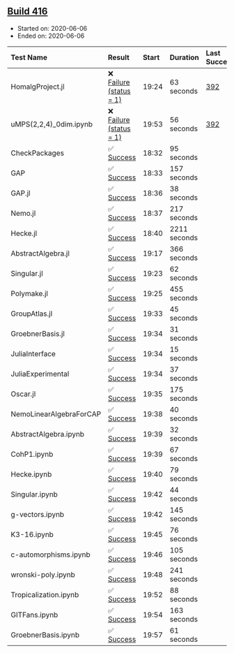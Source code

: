 ## [Build 416](https://oscarci.mathematik.uni-kl.de/job/oscar-julia-1.4/416/)

* Started on: 2020-06-06
* Ended on: 2020-06-06

| Test Name    | Result | Start | Duration | Last Success | First Failure |
|:-------------|:-------|:------|:---------|:-------------|:--------------|
| HomalgProject.jl | ❌ [Failure (status = 1)](https://oscarci.mathematik.uni-kl.de/job/oscar-julia-1.4/416/artifact/logs/build-416/HomalgProject.jl.log) | 19:24 | 63 seconds | [392](https://oscarci.mathematik.uni-kl.de/job/oscar-julia-1.4/392/) | [393](https://oscarci.mathematik.uni-kl.de/job/oscar-julia-1.4/393/) |
| uMPS(2,2,4)_0dim.ipynb | ❌ [Failure (status = 1)](https://oscarci.mathematik.uni-kl.de/job/oscar-julia-1.4/416/artifact/logs/build-416/uMPS-2-2-4-_0dim.ipynb.log) | 19:53 | 56 seconds | [392](https://oscarci.mathematik.uni-kl.de/job/oscar-julia-1.4/392/) | [393](https://oscarci.mathematik.uni-kl.de/job/oscar-julia-1.4/393/) |
| CheckPackages | ✅ [Success](https://oscarci.mathematik.uni-kl.de/job/oscar-julia-1.4/416/artifact/logs/build-416/CheckPackages.log) | 18:32 | 95 seconds |  |  |
| GAP | ✅ [Success](https://oscarci.mathematik.uni-kl.de/job/oscar-julia-1.4/416/artifact/logs/build-416/GAP.log) | 18:33 | 157 seconds |  |  |
| GAP.jl | ✅ [Success](https://oscarci.mathematik.uni-kl.de/job/oscar-julia-1.4/416/artifact/logs/build-416/GAP.jl.log) | 18:36 | 38 seconds |  |  |
| Nemo.jl | ✅ [Success](https://oscarci.mathematik.uni-kl.de/job/oscar-julia-1.4/416/artifact/logs/build-416/Nemo.jl.log) | 18:37 | 217 seconds |  |  |
| Hecke.jl | ✅ [Success](https://oscarci.mathematik.uni-kl.de/job/oscar-julia-1.4/416/artifact/logs/build-416/Hecke.jl.log) | 18:40 | 2211 seconds |  |  |
| AbstractAlgebra.jl | ✅ [Success](https://oscarci.mathematik.uni-kl.de/job/oscar-julia-1.4/416/artifact/logs/build-416/AbstractAlgebra.jl.log) | 19:17 | 366 seconds |  |  |
| Singular.jl | ✅ [Success](https://oscarci.mathematik.uni-kl.de/job/oscar-julia-1.4/416/artifact/logs/build-416/Singular.jl.log) | 19:23 | 62 seconds |  |  |
| Polymake.jl | ✅ [Success](https://oscarci.mathematik.uni-kl.de/job/oscar-julia-1.4/416/artifact/logs/build-416/Polymake.jl.log) | 19:25 | 455 seconds |  |  |
| GroupAtlas.jl | ✅ [Success](https://oscarci.mathematik.uni-kl.de/job/oscar-julia-1.4/416/artifact/logs/build-416/GroupAtlas.jl.log) | 19:33 | 45 seconds |  |  |
| GroebnerBasis.jl | ✅ [Success](https://oscarci.mathematik.uni-kl.de/job/oscar-julia-1.4/416/artifact/logs/build-416/GroebnerBasis.jl.log) | 19:34 | 31 seconds |  |  |
| JuliaInterface | ✅ [Success](https://oscarci.mathematik.uni-kl.de/job/oscar-julia-1.4/416/artifact/logs/build-416/JuliaInterface.log) | 19:34 | 15 seconds |  |  |
| JuliaExperimental | ✅ [Success](https://oscarci.mathematik.uni-kl.de/job/oscar-julia-1.4/416/artifact/logs/build-416/JuliaExperimental.log) | 19:34 | 37 seconds |  |  |
| Oscar.jl | ✅ [Success](https://oscarci.mathematik.uni-kl.de/job/oscar-julia-1.4/416/artifact/logs/build-416/Oscar.jl.log) | 19:35 | 175 seconds |  |  |
| NemoLinearAlgebraForCAP | ✅ [Success](https://oscarci.mathematik.uni-kl.de/job/oscar-julia-1.4/416/artifact/logs/build-416/NemoLinearAlgebraForCAP.log) | 19:38 | 40 seconds |  |  |
| AbstractAlgebra.ipynb | ✅ [Success](https://oscarci.mathematik.uni-kl.de/job/oscar-julia-1.4/416/artifact/logs/build-416/AbstractAlgebra.ipynb.log) | 19:39 | 32 seconds |  |  |
| CohP1.ipynb | ✅ [Success](https://oscarci.mathematik.uni-kl.de/job/oscar-julia-1.4/416/artifact/logs/build-416/CohP1.ipynb.log) | 19:39 | 67 seconds |  |  |
| Hecke.ipynb | ✅ [Success](https://oscarci.mathematik.uni-kl.de/job/oscar-julia-1.4/416/artifact/logs/build-416/Hecke.ipynb.log) | 19:40 | 79 seconds |  |  |
| Singular.ipynb | ✅ [Success](https://oscarci.mathematik.uni-kl.de/job/oscar-julia-1.4/416/artifact/logs/build-416/Singular.ipynb.log) | 19:42 | 44 seconds |  |  |
| g-vectors.ipynb | ✅ [Success](https://oscarci.mathematik.uni-kl.de/job/oscar-julia-1.4/416/artifact/logs/build-416/g-vectors.ipynb.log) | 19:42 | 145 seconds |  |  |
| K3-16.ipynb | ✅ [Success](https://oscarci.mathematik.uni-kl.de/job/oscar-julia-1.4/416/artifact/logs/build-416/K3-16.ipynb.log) | 19:45 | 76 seconds |  |  |
| c-automorphisms.ipynb | ✅ [Success](https://oscarci.mathematik.uni-kl.de/job/oscar-julia-1.4/416/artifact/logs/build-416/c-automorphisms.ipynb.log) | 19:46 | 105 seconds |  |  |
| wronski-poly.ipynb | ✅ [Success](https://oscarci.mathematik.uni-kl.de/job/oscar-julia-1.4/416/artifact/logs/build-416/wronski-poly.ipynb.log) | 19:48 | 241 seconds |  |  |
| Tropicalization.ipynb | ✅ [Success](https://oscarci.mathematik.uni-kl.de/job/oscar-julia-1.4/416/artifact/logs/build-416/Tropicalization.ipynb.log) | 19:52 | 88 seconds |  |  |
| GITFans.ipynb | ✅ [Success](https://oscarci.mathematik.uni-kl.de/job/oscar-julia-1.4/416/artifact/logs/build-416/GITFans.ipynb.log) | 19:54 | 163 seconds |  |  |
| GroebnerBasis.ipynb | ✅ [Success](https://oscarci.mathematik.uni-kl.de/job/oscar-julia-1.4/416/artifact/logs/build-416/GroebnerBasis.ipynb.log) | 19:57 | 61 seconds |  |  |
